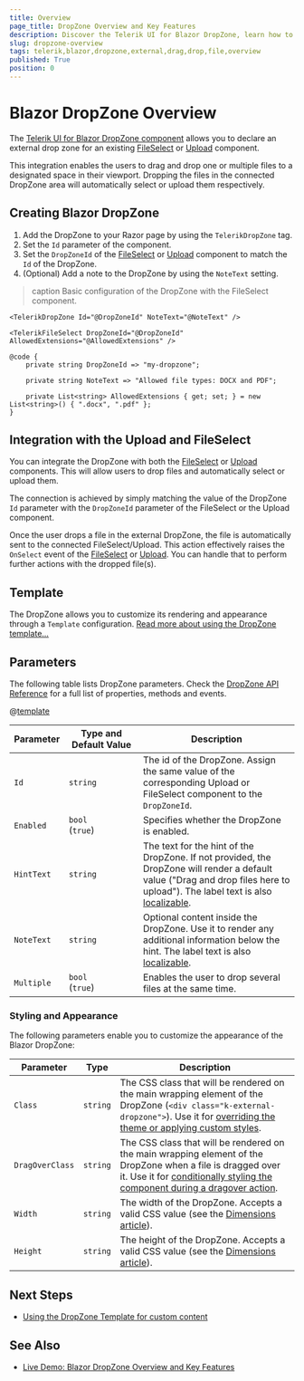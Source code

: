 ```yaml
---
title: Overview
page_title: DropZone Overview and Key Features
description: Discover the Telerik UI for Blazor DropZone, learn how to create the component, integrate it with the Upload and FileSelect controls, use its templaes, parameters, style its appearance, and explore its examples.
slug: dropzone-overview
tags: telerik,blazor,dropzone,external,drag,drop,file,overview
published: True
position: 0
---
```


# Blazor DropZone Overview

The <a href="https://www.telerik.com/blazor-ui/dropzone" target="_blank">Telerik UI for Blazor DropZone component</a> allows you to declare an external drop zone for an existing [FileSelect](slug:fileselect-overview) or [Upload](slug:upload-overview) component.

This integration enables the users to drag and drop one or multiple files to a designated space in their viewport. Dropping the files in the connected DropZone area will automatically select or upload them respectively.

## Creating Blazor DropZone

1. Add the DropZone to your Razor page by using the `TelerikDropZone` tag.
1. Set the `Id` parameter of the component.
1. Set the `DropZoneId` of the [FileSelect](slug:fileselect-overview#fileselect-parameters) or [Upload](slug:upload-overview#upload-parameters) component to match the `Id` of the DropZone.
1. (Optional) Add a note to the DropZone by using the `NoteText` setting.

>caption Basic configuration of the DropZone with the FileSelect component.
````RAZOR
<TelerikDropZone Id="@DropZoneId" NoteText="@NoteText" />

<TelerikFileSelect DropZoneId="@DropZoneId" AllowedExtensions="@AllowedExtensions" />

@code {
    private string DropZoneId => "my-dropzone";

    private string NoteText => "Allowed file types: DOCX and PDF";

    private List<string> AllowedExtensions { get; set; } = new List<string>() { ".docx", ".pdf" };
}
````

## Integration with the Upload and FileSelect

You can integrate the DropZone with both the [FileSelect](slug:fileselect-overview) or [Upload](slug:upload-overview) components. This will allow users to drop files and automatically select or upload them.

The connection is achieved by simply matching the value of the DropZone `Id` parameter with the `DropZoneId` parameter of the FileSelect or the Upload component.

Once the user drops a file in the external DropZone, the file is automatically sent to the connected FileSelect/Upload. This action effectively raises the `OnSelect` event of the [FileSelect](slug:fileselect-events#onselect) or [Upload](slug:upload-events#onselect). You can handle that to perform further actions with the dropped file(s).

## Template

The DropZone allows you to customize its rendering and appearance through a `Template` configuration. [Read more about using the DropZone template...](slug:dropzone-template)

## Parameters

The following table lists DropZone parameters. Check the [DropZone API Reference](slug:Telerik.Blazor.Components.TelerikDropZone) for a full list of properties, methods and events.

@[template](/_contentTemplates/common/parameters-table-styles.md#table-layout)

| Parameter | Type and Default&nbsp;Value | Description |
| --- | --- | --- |
| `Id` | `string` | The id of the DropZone. Assign the same value of the corresponding Upload or FileSelect component to the `DropZoneId`. |
| `Enabled` | `bool` <br /> (`true`) | Specifies whether the DropZone is enabled. |
| `HintText` | `string` | The text for the hint of the DropZone. If not provided, the DropZone will render a default value ("Drag and drop files here to upload"). The label text is also [localizable](slug:globalization-localization).|
| `NoteText` | `string` | Optional content inside the DropZone. Use it to render any additional information below the hint. The label text is also [localizable](slug:globalization-localization). |
| `Multiple` | `bool` <br /> (`true`) | Enables the user to drop several files at the same time. |

### Styling and Appearance

The following parameters enable you to customize the appearance of the Blazor DropZone:

|  Parameter | Type  | Description |
| ----------- | ----------- | ----------- |
| `Class` | `string` | The CSS class that will be rendered on the main wrapping element of the DropZone (`<div class="k-external-dropzone">`). Use it for [overriding the theme or applying custom styles](slug:themes-override). |
| `DragOverClass` | `string` | The CSS class that will be rendered on the main wrapping element of the DropZone when a file is dragged over it. Use it for [conditionally styling the component during a dragover action](https://demos.telerik.com/blazor-ui/dropzone/overview). |
| `Width` | `string` | The width of the DropZone. Accepts a valid CSS value (see the [Dimensions article](slug:common-features/dimensions)). |
| `Height` | `string` | The height of the DropZone. Accepts a valid CSS value (see the [Dimensions article](slug:common-features/dimensions)). |

## Next Steps

* [Using the DropZone Template for custom content](slug:dropzone-template)

## See Also

* [Live Demo: Blazor DropZone Overview and Key Features](https://demos.telerik.com/blazor-ui/dropzone/overview)
